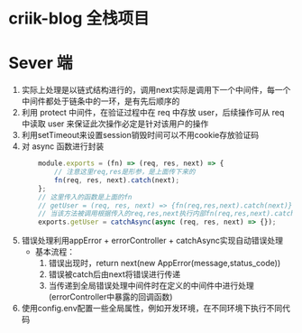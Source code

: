 # criik-blog 全栈项目

# Sever 端
1. 实际上处理是以链式结构进行的，调用next实际是调用下一个中间件，每一个中间件都处于链条中的一环，是有先后顺序的
2. 利用 protect 中间件，在验证过程中在 req 中存放 user，后续操作可从 req 中读取 user 来保证此次操作必定是针对该用户的操作
3. 利用setTimeout来设置session销毁时间可以不用cookie存放验证码
4. 对 async 函数进行封装
    ```js
        module.exports = (fn) => (req, res, next) => {
            // 注意这里req,res是形参，是上面传下来的
            fn(req, res, next).catch(next);
        };
        // 这里传入的函数是上面的fn
        // getUser = (req, res, next) => {fn(req,res,next).catch(next)}
        // 当该方法被调用根据传入的req,res,next执行内部fn(req,res,next).catch(next)
        exports.getUser = catchAsync(async (req, res, next) => {});
    ```
5. 错误处理利用appError + errorController + catchAsync实现自动错误处理
    - 基本流程：
        1. 错误出现时，return next(new AppError(message,status_code))
        2. 错误被catch后由next将错误进行传递
        3. 当传递到全局错误处理中间件时在定义的中间件中进行处理(errorController中暴露的回调函数)
6. 使用config.env配置一些全局属性，例如开发环境，在不同环境下执行不同代码